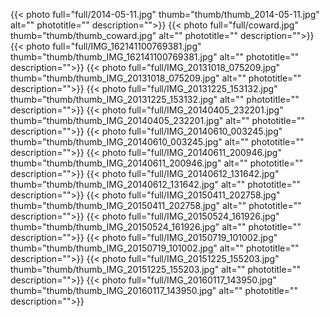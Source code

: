 {{< photo full="full/2014-05-11.jpg" thumb="thumb/thumb_2014-05-11.jpg" alt="" phototitle="" description="">}}
{{< photo full="full/coward.jpg" thumb="thumb/thumb_coward.jpg" alt="" phototitle="" description="">}}
{{< photo full="full/IMG_162141100769381.jpg" thumb="thumb/thumb_IMG_162141100769381.jpg" alt="" phototitle="" description="">}}
{{< photo full="full/IMG_20131018_075209.jpg" thumb="thumb/thumb_IMG_20131018_075209.jpg" alt="" phototitle="" description="">}}
{{< photo full="full/IMG_20131225_153132.jpg" thumb="thumb/thumb_IMG_20131225_153132.jpg" alt="" phototitle="" description="">}}
{{< photo full="full/IMG_20140405_232201.jpg" thumb="thumb/thumb_IMG_20140405_232201.jpg" alt="" phototitle="" description="">}}
{{< photo full="full/IMG_20140610_003245.jpg" thumb="thumb/thumb_IMG_20140610_003245.jpg" alt="" phototitle="" description="">}}
{{< photo full="full/IMG_20140611_200946.jpg" thumb="thumb/thumb_IMG_20140611_200946.jpg" alt="" phototitle="" description="">}}
{{< photo full="full/IMG_20140612_131642.jpg" thumb="thumb/thumb_IMG_20140612_131642.jpg" alt="" phototitle="" description="">}}
{{< photo full="full/IMG_20150411_202758.jpg" thumb="thumb/thumb_IMG_20150411_202758.jpg" alt="" phototitle="" description="">}}
{{< photo full="full/IMG_20150524_161926.jpg" thumb="thumb/thumb_IMG_20150524_161926.jpg" alt="" phototitle="" description="">}}
{{< photo full="full/IMG_20150719_101002.jpg" thumb="thumb/thumb_IMG_20150719_101002.jpg" alt="" phototitle="" description="">}}
{{< photo full="full/IMG_20151225_155203.jpg" thumb="thumb/thumb_IMG_20151225_155203.jpg" alt="" phototitle="" description="">}}
{{< photo full="full/IMG_20160117_143950.jpg" thumb="thumb/thumb_IMG_20160117_143950.jpg" alt="" phototitle="" description="">}}
